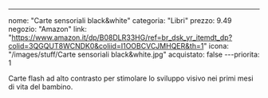 ---
nome: "Carte sensoriali black&white"
categoria: "Libri"
prezzo: 9.49
negozio: "Amazon"
link: "https://www.amazon.it/dp/B08DLR33HG/ref=br_dsk_yr_itemdt_dp?colid=3QGQUT8WCNDK0&coliid=I1OOBCVCJMHQER&th=1"
icona: "/images/stuff/Carte sensoriali black&white.jpg"
acquistato: false
---priorita: 1

Carte flash ad alto contrasto per stimolare lo sviluppo visivo nei primi mesi di vita del bambino.
